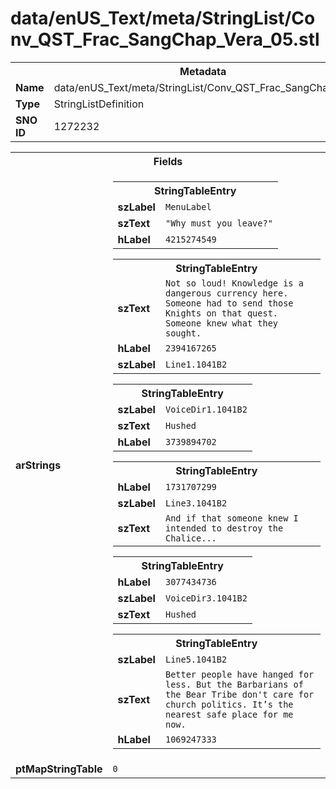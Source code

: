 <h1>data/enUS_Text/meta/StringList/Conv_QST_Frac_SangChap_Vera_05.stl</h1><table><tr><th colspan="100%">Metadata</th></tr><tr><td><b>Name</b></td><td>data/enUS_Text/meta/StringList/Conv_QST_Frac_SangChap_Vera_05.stl</td></tr><tr><td><b>Type</b></td><td>StringListDefinition</td></tr><tr><td><b>SNO ID</b></td><td>1272232</td></tr></table>

<table><tr><th colspan="100%">Fields</th></tr><tr><td><b>arStrings</b></td><td><table><tr><th colspan="100%">StringTableEntry</th></tr><tr><td><b>szLabel</b></td><td><code>MenuLabel</code></td></tr><tr><td><b>szText</b></td><td><code>"Why must you leave?"</code></td></tr><tr><td><b>hLabel</b></td><td><code>4215274549</code></td></tr></table>


<table><tr><th colspan="100%">StringTableEntry</th></tr><tr><td><b>szText</b></td><td><code>Not so loud! Knowledge is a dangerous currency here. Someone had to send those Knights on that quest. Someone knew what they sought.</code></td></tr><tr><td><b>hLabel</b></td><td><code>2394167265</code></td></tr><tr><td><b>szLabel</b></td><td><code>Line1.1041B2</code></td></tr></table>


<table><tr><th colspan="100%">StringTableEntry</th></tr><tr><td><b>szLabel</b></td><td><code>VoiceDir1.1041B2</code></td></tr><tr><td><b>szText</b></td><td><code>Hushed</code></td></tr><tr><td><b>hLabel</b></td><td><code>3739894702</code></td></tr></table>


<table><tr><th colspan="100%">StringTableEntry</th></tr><tr><td><b>hLabel</b></td><td><code>1731707299</code></td></tr><tr><td><b>szLabel</b></td><td><code>Line3.1041B2</code></td></tr><tr><td><b>szText</b></td><td><code>And if that someone knew I intended to destroy the Chalice...</code></td></tr></table>


<table><tr><th colspan="100%">StringTableEntry</th></tr><tr><td><b>hLabel</b></td><td><code>3077434736</code></td></tr><tr><td><b>szLabel</b></td><td><code>VoiceDir3.1041B2</code></td></tr><tr><td><b>szText</b></td><td><code>Hushed</code></td></tr></table>


<table><tr><th colspan="100%">StringTableEntry</th></tr><tr><td><b>szLabel</b></td><td><code>Line5.1041B2</code></td></tr><tr><td><b>szText</b></td><td><code>Better people have hanged for less. But the Barbarians of the Bear Tribe don't care for church politics. It’s the nearest safe place for me now.</code></td></tr><tr><td><b>hLabel</b></td><td><code>1069247333</code></td></tr></table>


</td></tr><tr><td><b>ptMapStringTable</b></td><td><code>0</code></td></tr></table>

